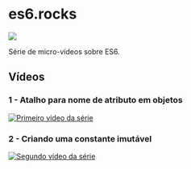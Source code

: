 # es6.rocks

![](https://raw.githubusercontent.com/Webschool-io/es6.rocks/master/logos/romulomourao.png)

Série de micro-vídeos sobre ES6.

## Vídeos

### 1 - Atalho para nome de atributo em objetos

[![Primeiro vídeo da série](http://i.imgur.com/OVVYpvo.png)](https://www.youtube.com/watch?v=QOW6ej5nHxE&index=1&list=PL77JVjKTJT2gS3pkXAamNG2EakHA53HcS)


### 2 - Criando uma constante imutável

[![Segundo vídeo da série](http://i.imgur.com/OVVYpvo.png)](https://www.youtube.com/watch?v=QOW6ej5nHxE&index=1&list=PL77JVjKTJT2gS3pkXAamNG2EakHA53HcS)


